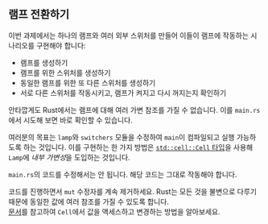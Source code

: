## 램프 전환하기

이번 과제에서는 하나의 램프와 여러 외부 스위처를 만들어 이들이 램프에 작동하는 시나리오를 구현해야 합니다:

* 램프를 생성하기  
* 램프를 위한 스위처를 생성하기  
* 동일한 램프를 위한 또 다른 스위처를 생성하기  
* 서로 다른 스위처를 작동시키고, 램프가 켜지고 다시 꺼지는지 확인하기  

안타깝게도 Rust에서는 램프에 대해 여러 가변 참조를 가질 수 없습니다. 이를 `main.rs`에서 시도해 보면 바로 확인할 수 있습니다.

여러분의 목표는 `lamp`와 `switchers` 모듈을 수정하여 `main`이 컴파일되고 실행 가능하도록 하는 것입니다. 이를 구현하는 한 가지 방법은 [`std::cell::Cell` 타입](https://doc.rust-lang.org/std/cell/struct.Cell.html)을 사용해 `Lamp`에 *내부 가변성*을 도입하는 것입니다.

`main.rs`의 코드를 수정해서는 안 됩니다. 해당 코드는 그대로 작동해야 합니다.

<div class="hint">
코드를 진행하면서 <code>mut</code> 수정자를 계속 제거하세요. Rust는 모든 것을 불변으로 다루기 때문에 동일한 값에 여러 참조를 가질 수 있도록 합니다.
</div>

<div class="hint"> <a href="https://doc.rust-lang.org/std/cell/struct.Cell.html">문서</a>를 참고하여 <code>Cell</code>에서 값을 액세스하고 변경하는 방법을 알아보세요.</div>